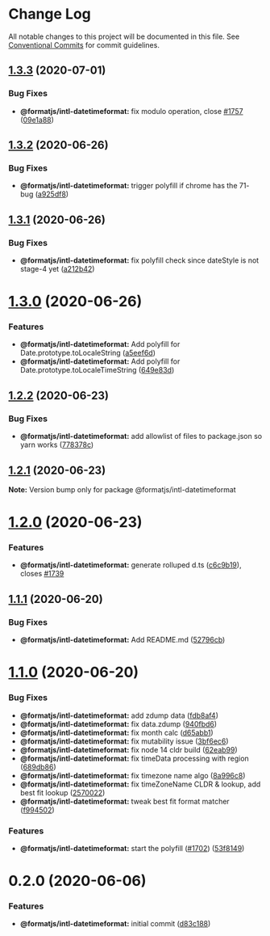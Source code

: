 # Change Log

All notable changes to this project will be documented in this file.
See [Conventional Commits](https://conventionalcommits.org) for commit guidelines.

## [1.3.3](https://github.com/formatjs/formatjs/compare/@formatjs/intl-datetimeformat@1.3.2...@formatjs/intl-datetimeformat@1.3.3) (2020-07-01)


### Bug Fixes

* **@formatjs/intl-datetimeformat:** fix modulo operation, close [#1757](https://github.com/formatjs/formatjs/issues/1757) ([09e1a88](https://github.com/formatjs/formatjs/commit/09e1a88b4c6568be4f3aeb7dbc5fac1692e5c320))





## [1.3.2](https://github.com/formatjs/formatjs/compare/@formatjs/intl-datetimeformat@1.3.1...@formatjs/intl-datetimeformat@1.3.2) (2020-06-26)


### Bug Fixes

* **@formatjs/intl-datetimeformat:** trigger polyfill if chrome has the 71- bug ([a925df8](https://github.com/formatjs/formatjs/commit/a925df80b8de0b20b28d1947d43e8f7e618baec2))





## [1.3.1](https://github.com/formatjs/formatjs/compare/@formatjs/intl-datetimeformat@1.3.0...@formatjs/intl-datetimeformat@1.3.1) (2020-06-26)


### Bug Fixes

* **@formatjs/intl-datetimeformat:** fix polyfill check since dateStyle is not stage-4 yet ([a212b42](https://github.com/formatjs/formatjs/commit/a212b42a4f44f9c2be53de9928cb450c4e14c7ea))





# [1.3.0](https://github.com/formatjs/formatjs/compare/@formatjs/intl-datetimeformat@1.2.2...@formatjs/intl-datetimeformat@1.3.0) (2020-06-26)


### Features

* **@formatjs/intl-datetimeformat:** Add polyfill for Date.prototype.toLocaleString ([a5eef6d](https://github.com/formatjs/formatjs/commit/a5eef6d9d2842ecb71577fd3b754178ed09a1d99))
* **@formatjs/intl-datetimeformat:** Add polyfill for Date.prototype.toLocaleTimeString ([649e83d](https://github.com/formatjs/formatjs/commit/649e83da3933db5a6bdae5ec65f7c47f5d6a1beb))





## [1.2.2](https://github.com/formatjs/formatjs/compare/@formatjs/intl-datetimeformat@1.2.1...@formatjs/intl-datetimeformat@1.2.2) (2020-06-23)


### Bug Fixes

* **@formatjs/intl-datetimeformat:** add allowlist of files to package.json so yarn works ([778378c](https://github.com/formatjs/formatjs/commit/778378c0495e5bd0c74d265a294189777e31028e))





## [1.2.1](https://github.com/formatjs/formatjs/compare/@formatjs/intl-datetimeformat@1.2.0...@formatjs/intl-datetimeformat@1.2.1) (2020-06-23)

**Note:** Version bump only for package @formatjs/intl-datetimeformat





# [1.2.0](https://github.com/formatjs/formatjs/compare/@formatjs/intl-datetimeformat@1.1.1...@formatjs/intl-datetimeformat@1.2.0) (2020-06-23)


### Features

* **@formatjs/intl-datetimeformat:** generate rolluped d.ts ([c6c9b19](https://github.com/formatjs/formatjs/commit/c6c9b19c1f2703203f341c93df46f28175456a6e)), closes [#1739](https://github.com/formatjs/formatjs/issues/1739)





## [1.1.1](https://github.com/formatjs/formatjs/compare/@formatjs/intl-datetimeformat@1.1.0...@formatjs/intl-datetimeformat@1.1.1) (2020-06-20)


### Bug Fixes

* **@formatjs/intl-datetimeformat:** Add README.md ([52796cb](https://github.com/formatjs/formatjs/commit/52796cb5b9e85d1ac55431deabbaf61e4ee5323c))





# [1.1.0](https://github.com/formatjs/formatjs/compare/@formatjs/intl-datetimeformat@0.2.0...@formatjs/intl-datetimeformat@1.1.0) (2020-06-20)


### Bug Fixes

* **@formatjs/intl-datetimeformat:** add zdump data ([fdb8af4](https://github.com/formatjs/formatjs/commit/fdb8af4f31596c4c1631db96fc0cadfc3121ff7a))
* **@formatjs/intl-datetimeformat:** fix data.zdump ([940fbd6](https://github.com/formatjs/formatjs/commit/940fbd60438ea1bb035bfac8827330a86becf241))
* **@formatjs/intl-datetimeformat:** fix month calc ([d65abb1](https://github.com/formatjs/formatjs/commit/d65abb1835aff2c58cd3e2093938a1a58ae6812c))
* **@formatjs/intl-datetimeformat:** fix mutability issue ([3bf6ec6](https://github.com/formatjs/formatjs/commit/3bf6ec65b5f53f86c92ae2b77c149abdf29de880))
* **@formatjs/intl-datetimeformat:** fix node 14 cldr build ([62eab99](https://github.com/formatjs/formatjs/commit/62eab994e401590925735b4905f7e3b14f2198a8))
* **@formatjs/intl-datetimeformat:** fix timeData processing with region ([689db86](https://github.com/formatjs/formatjs/commit/689db86b9a51c062e559c76c61306484a576ebfd))
* **@formatjs/intl-datetimeformat:** fix timezone name algo ([8a996c8](https://github.com/formatjs/formatjs/commit/8a996c8b004a3125e1913cf5a29c2f630184fe7c))
* **@formatjs/intl-datetimeformat:** fix timeZoneName CLDR & lookup, add best fit lookup ([2570022](https://github.com/formatjs/formatjs/commit/2570022d9fcece1265e726745b7f93aef6b00a76))
* **@formatjs/intl-datetimeformat:** tweak best fit format matcher ([f994502](https://github.com/formatjs/formatjs/commit/f994502c64ae38eb23259851e600a2cec28ed382))


### Features

* **@formatjs/intl-datetimeformat:** start the polyfill ([#1702](https://github.com/formatjs/formatjs/issues/1702)) ([53f8149](https://github.com/formatjs/formatjs/commit/53f81495edcc9fa2475c1f7863f8dd7d962f2f61))





# 0.2.0 (2020-06-06)


### Features

* **@formatjs/intl-datetimeformat:** initial commit ([d83c188](https://github.com/formatjs/formatjs/commit/d83c18877afa58fc861955c50f1d020c3451ec9e))
